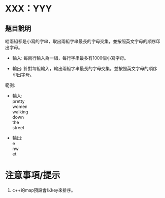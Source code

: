 # XXX：YYY
## 題目說明
給兩組都是小寫的字串，取出兩組字串最長的字母交集，並按照英文字母的順序印出字母。

- 輸入: 每兩行輸入為一組，每行字串最多有1000個小寫字母。

- 輸出: 針對每組輸入，輸出兩組字串最長的字母交集，並按照英文字母的順序印出字母。

範例:
- 輸入:  
pretty  
women  
walking  
down  
the  
street  

- 輸出:  
e  
nw  
et

# 注意事項/提示
1. c++的map預設會以key來排序。
